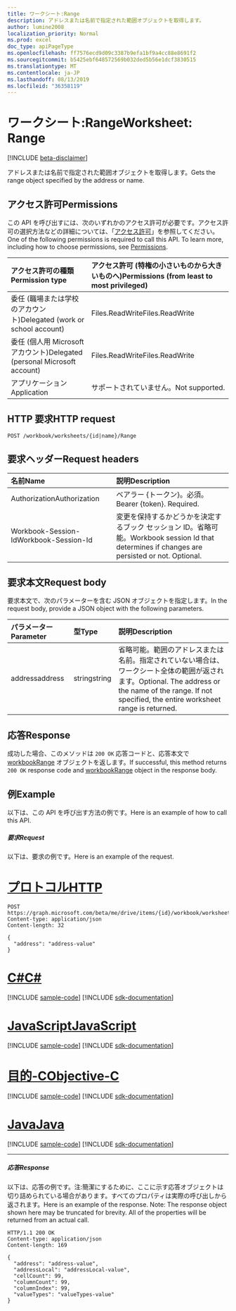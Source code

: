 ```yaml
---
title: ワークシート:Range
description: アドレスまたは名前で指定された範囲オブジェクトを取得します。
author: lumine2008
localization_priority: Normal
ms.prod: excel
doc_type: apiPageType
ms.openlocfilehash: ff7576ecd9d09c3387b9efa1bf9a4cc88e8691f2
ms.sourcegitcommit: b5425ebf648572569b032ded5b56e1dcf3830515
ms.translationtype: MT
ms.contentlocale: ja-JP
ms.lasthandoff: 08/13/2019
ms.locfileid: "36358119"
---
```

# <a name="worksheet-range"></a><span data-ttu-id="c6410-103">ワークシート:Range</span><span class="sxs-lookup"><span data-stu-id="c6410-103">Worksheet: Range</span></span>

[!INCLUDE [beta-disclaimer](../../includes/beta-disclaimer.md)]

<span data-ttu-id="c6410-104">アドレスまたは名前で指定された範囲オブジェクトを取得します。</span><span class="sxs-lookup"><span data-stu-id="c6410-104">Gets the range object specified by the address or name.</span></span>
## <a name="permissions"></a><span data-ttu-id="c6410-105">アクセス許可</span><span class="sxs-lookup"><span data-stu-id="c6410-105">Permissions</span></span>
<span data-ttu-id="c6410-p101">この API を呼び出すには、次のいずれかのアクセス許可が必要です。アクセス許可の選択方法などの詳細については、「[アクセス許可](/graph/permissions-reference)」を参照してください。</span><span class="sxs-lookup"><span data-stu-id="c6410-p101">One of the following permissions is required to call this API. To learn more, including how to choose permissions, see [Permissions](/graph/permissions-reference).</span></span>

|<span data-ttu-id="c6410-108">アクセス許可の種類</span><span class="sxs-lookup"><span data-stu-id="c6410-108">Permission type</span></span>      | <span data-ttu-id="c6410-109">アクセス許可 (特権の小さいものから大きいものへ)</span><span class="sxs-lookup"><span data-stu-id="c6410-109">Permissions (from least to most privileged)</span></span>              |
|:--------------------|:---------------------------------------------------------|
|<span data-ttu-id="c6410-110">委任 (職場または学校のアカウント)</span><span class="sxs-lookup"><span data-stu-id="c6410-110">Delegated (work or school account)</span></span> | <span data-ttu-id="c6410-111">Files.ReadWrite</span><span class="sxs-lookup"><span data-stu-id="c6410-111">Files.ReadWrite</span></span>    |
|<span data-ttu-id="c6410-112">委任 (個人用 Microsoft アカウント)</span><span class="sxs-lookup"><span data-stu-id="c6410-112">Delegated (personal Microsoft account)</span></span> | <span data-ttu-id="c6410-113">Files.ReadWrite</span><span class="sxs-lookup"><span data-stu-id="c6410-113">Files.ReadWrite</span></span>    |
|<span data-ttu-id="c6410-114">アプリケーション</span><span class="sxs-lookup"><span data-stu-id="c6410-114">Application</span></span> | <span data-ttu-id="c6410-115">サポートされていません。</span><span class="sxs-lookup"><span data-stu-id="c6410-115">Not supported.</span></span> |

## <a name="http-request"></a><span data-ttu-id="c6410-116">HTTP 要求</span><span class="sxs-lookup"><span data-stu-id="c6410-116">HTTP request</span></span>
<!-- { "blockType": "ignored" } -->
```http
POST /workbook/worksheets/{id|name}/Range

```
## <a name="request-headers"></a><span data-ttu-id="c6410-117">要求ヘッダー</span><span class="sxs-lookup"><span data-stu-id="c6410-117">Request headers</span></span>
| <span data-ttu-id="c6410-118">名前</span><span class="sxs-lookup"><span data-stu-id="c6410-118">Name</span></span>       | <span data-ttu-id="c6410-119">説明</span><span class="sxs-lookup"><span data-stu-id="c6410-119">Description</span></span>|
|:---------------|:----------|
| <span data-ttu-id="c6410-120">Authorization</span><span class="sxs-lookup"><span data-stu-id="c6410-120">Authorization</span></span>  | <span data-ttu-id="c6410-p102">ベアラー {トークン}。必須。</span><span class="sxs-lookup"><span data-stu-id="c6410-p102">Bearer {token}. Required.</span></span> |
| <span data-ttu-id="c6410-123">Workbook-Session-Id</span><span class="sxs-lookup"><span data-stu-id="c6410-123">Workbook-Session-Id</span></span>  | <span data-ttu-id="c6410-p103">変更を保持するかどうかを決定するブック セッション ID。省略可能。</span><span class="sxs-lookup"><span data-stu-id="c6410-p103">Workbook session Id that determines if changes are persisted or not. Optional.</span></span>|

## <a name="request-body"></a><span data-ttu-id="c6410-126">要求本文</span><span class="sxs-lookup"><span data-stu-id="c6410-126">Request body</span></span>
<span data-ttu-id="c6410-127">要求本文で、次のパラメーターを含む JSON オブジェクトを指定します。</span><span class="sxs-lookup"><span data-stu-id="c6410-127">In the request body, provide a JSON object with the following parameters.</span></span>

| <span data-ttu-id="c6410-128">パラメーター</span><span class="sxs-lookup"><span data-stu-id="c6410-128">Parameter</span></span>    | <span data-ttu-id="c6410-129">型</span><span class="sxs-lookup"><span data-stu-id="c6410-129">Type</span></span>   |<span data-ttu-id="c6410-130">説明</span><span class="sxs-lookup"><span data-stu-id="c6410-130">Description</span></span>|
|:---------------|:--------|:----------|
|<span data-ttu-id="c6410-131">address</span><span class="sxs-lookup"><span data-stu-id="c6410-131">address</span></span>|<span data-ttu-id="c6410-132">string</span><span class="sxs-lookup"><span data-stu-id="c6410-132">string</span></span>|<span data-ttu-id="c6410-p104">省略可能。範囲のアドレスまたは名前。指定されていない場合は、ワークシート全体の範囲が返されます。</span><span class="sxs-lookup"><span data-stu-id="c6410-p104">Optional. The address or the name of the range. If not specified, the entire worksheet range is returned.</span></span>|

## <a name="response"></a><span data-ttu-id="c6410-136">応答</span><span class="sxs-lookup"><span data-stu-id="c6410-136">Response</span></span>

<span data-ttu-id="c6410-137">成功した場合、このメソッドは `200 OK` 応答コードと、応答本文で [workbookRange](../resources/workbookrange.md) オブジェクトを返します。</span><span class="sxs-lookup"><span data-stu-id="c6410-137">If successful, this method returns `200 OK` response code and [workbookRange](../resources/workbookrange.md) object in the response body.</span></span>

## <a name="example"></a><span data-ttu-id="c6410-138">例</span><span class="sxs-lookup"><span data-stu-id="c6410-138">Example</span></span>
<span data-ttu-id="c6410-139">以下は、この API を呼び出す方法の例です。</span><span class="sxs-lookup"><span data-stu-id="c6410-139">Here is an example of how to call this API.</span></span>
##### <a name="request"></a><span data-ttu-id="c6410-140">要求</span><span class="sxs-lookup"><span data-stu-id="c6410-140">Request</span></span>
<span data-ttu-id="c6410-141">以下は、要求の例です。</span><span class="sxs-lookup"><span data-stu-id="c6410-141">Here is an example of the request.</span></span>

# <a name="httptabhttp"></a>[<span data-ttu-id="c6410-142">プロトコル</span><span class="sxs-lookup"><span data-stu-id="c6410-142">HTTP</span></span>](#tab/http)
<!-- {
  "blockType": "request",
  "name": "worksheet_range"
}-->
```http
POST https://graph.microsoft.com/beta/me/drive/items/{id}/workbook/worksheets/{id|name}/Range
Content-type: application/json
Content-length: 32

{
  "address": "address-value"
}
```
# <a name="ctabcsharp"></a>[<span data-ttu-id="c6410-143">C#</span><span class="sxs-lookup"><span data-stu-id="c6410-143">C#</span></span>](#tab/csharp)
[!INCLUDE [sample-code](../includes/snippets/csharp/worksheet-range-csharp-snippets.md)]
[!INCLUDE [sdk-documentation](../includes/snippets/snippets-sdk-documentation-link.md)]

# <a name="javascripttabjavascript"></a>[<span data-ttu-id="c6410-144">JavaScript</span><span class="sxs-lookup"><span data-stu-id="c6410-144">JavaScript</span></span>](#tab/javascript)
[!INCLUDE [sample-code](../includes/snippets/javascript/worksheet-range-javascript-snippets.md)]
[!INCLUDE [sdk-documentation](../includes/snippets/snippets-sdk-documentation-link.md)]

# <a name="objective-ctabobjc"></a>[<span data-ttu-id="c6410-145">目的-C</span><span class="sxs-lookup"><span data-stu-id="c6410-145">Objective-C</span></span>](#tab/objc)
[!INCLUDE [sample-code](../includes/snippets/objc/worksheet-range-objc-snippets.md)]
[!INCLUDE [sdk-documentation](../includes/snippets/snippets-sdk-documentation-link.md)]

# <a name="javatabjava"></a>[<span data-ttu-id="c6410-146">Java</span><span class="sxs-lookup"><span data-stu-id="c6410-146">Java</span></span>](#tab/java)
[!INCLUDE [sample-code](../includes/snippets/java/worksheet-range-java-snippets.md)]
[!INCLUDE [sdk-documentation](../includes/snippets/snippets-sdk-documentation-link.md)]

---


##### <a name="response"></a><span data-ttu-id="c6410-147">応答</span><span class="sxs-lookup"><span data-stu-id="c6410-147">Response</span></span>
<span data-ttu-id="c6410-p105">以下は、応答の例です。注:簡潔にするために、ここに示す応答オブジェクトは切り詰められている場合があります。すべてのプロパティは実際の呼び出しから返されます。</span><span class="sxs-lookup"><span data-stu-id="c6410-p105">Here is an example of the response. Note: The response object shown here may be truncated for brevity. All of the properties will be returned from an actual call.</span></span>
<!-- {
  "blockType": "response",
  "truncated": true,
  "@odata.type": "microsoft.graph.workbookRange"
} -->
```http
HTTP/1.1 200 OK
Content-type: application/json
Content-length: 169

{
  "address": "address-value",
  "addressLocal": "addressLocal-value",
  "cellCount": 99,
  "columnCount": 99,
  "columnIndex": 99,
  "valueTypes": "valueTypes-value"
}
```

<!-- uuid: 8fcb5dbc-d5aa-4681-8e31-b001d5168d79
2015-10-25 14:57:30 UTC -->
<!--
{
  "type": "#page.annotation",
  "description": "Worksheet: Range",
  "keywords": "",
  "section": "documentation",
  "tocPath": "",
  "suppressions": [
  ]
}
-->
